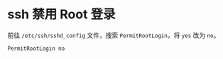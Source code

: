 # ssh 禁用 Root 登录

前往 `/etc/ssh/sshd_config` 文件，搜索 `PermitRootLogin`，将 `yes` 改为 `no`。

```
PermitRootLogin no
```
